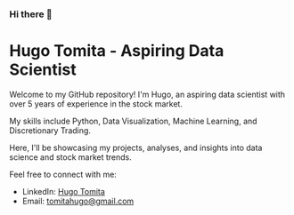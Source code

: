 ### Hi there 👋

# Hugo Tomita - Aspiring Data Scientist

Welcome to my GitHub repository! I'm Hugo, an aspiring data scientist with over 5 years of experience in the stock market. 

My skills include Python, Data Visualization, Machine Learning, and Discretionary Trading.

Here, I'll be showcasing my projects, analyses, and insights into data science and stock market trends. 

Feel free to connect with me:

- LinkedIn: [Hugo Tomita](https://www.linkedin.com/in/hugo-tomita/)
- Email: tomitahugo@gmail.com
